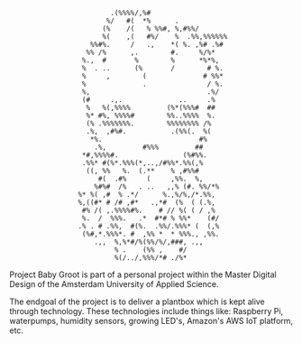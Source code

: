                                                                             
                                                                               
                                                                               
                                                                               
                             .(%%%%/,%#                                        
                            %/   #(  *%      .                                 
                           (%    /(   % %%#, %,#%%/                            
                           %(    ,(   #%/    %  .%%,%%%%%%                     
                        %%#%.     /   .,    *( %. ,%# .%#                      
                       %% /%      ,.        #.     %/%*                        
                      %.,  #       %        %      *%*%,                       
                      %  . ..      (%       /        # %.                      
                      %     ,        (              # %%*                      
                      %              .               / %.                      
                      %,                             .%/                       
                      (#     .,.              ..     .%                        
                       %   %(,%%%%         (%*(%%%#  ##                        
                       %* #%, %%%%#        %%..%%%%  %.                        
                       (% .%%%%%%%.        %%%%%%%% /%                         
                       .%,  ,#%#.           .(%%(.  %(                         
                        *%.                        #%                          
                         .%,         #%%%         ##                           
                      *#,%%%%#.                (%#%%.                          
                      .%%* #(%*.%%%(*,..,/#%%*.%%(,%                           
                       ((, %%   %.  (.**    % ,#%%#                            
                          #(  .#%     (     ,%%.  %,                           
                         %#%#  /%   . ..   ,,% (#. %%/*%                       
                     %* %( ,#  % .*/      %.,%/%,/*.%%,                        
                     %,((#* # /# ,#*   .,*#  (%  ( (.%,                        
                      #% /( ,.%%%%#%.    # // %( ( / ,%                        
                      %.  /  %%%.   .*  #*# % %%*    (#/                       
                     .% . # .%%,  #(%.  .%%/.%%%* (  (,%                       
                      (%#,*.%%%*. #  ,%% *  * %%%., ,%%.                       
                         .,,  %,%*#/%(%%/%/,###, .,,                           
                              % .    (%% ,    #/                               
                              %(/../,%%%/*# ./%*                               
                                                              
                                                              
                                                             
Project Baby Groot is part of a personal project within the Master Digital Design of the Amsterdam University of Applied Science.

The endgoal of the project is to deliver a plantbox which is kept alive through technology. These technologies include things like: Raspberry Pi, waterpumps, humidity sensors, growing LED's, Amazon's AWS IoT platform, etc.
